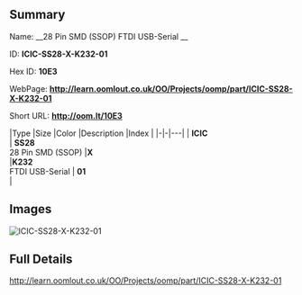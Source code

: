 

## Summary
 
Name: __28 Pin SMD (SSOP) FTDI USB-Serial __

ID: __ICIC-SS28-X-K232-01__

Hex ID: __10E3__

WebPage: __http://learn.oomlout.co.uk/OO/Projects/oomp/part/ICIC-SS28-X-K232-01__

Short URL: __http://oom.lt/10E3__


|Type   |Size   |Color   |Description   |Index   |
|-|-|---|
| __ICIC__ <br>  | __SS28__<br>28 Pin SMD (SSOP)   |__X__<br>    |__K232__<br>FTDI USB-Serial    | __01__<br>  |


## Images
![ICIC-SS28-X-K232-01](http://oomlout.com/oomp-gen/parts/ICIC-SS28-X-K232-01/ICIC-SS28-X-K232-01_420.jpg)

## Full Details

 http://learn.oomlout.co.uk/OO/Projects/oomp/part/ICIC-SS28-X-K232-01

